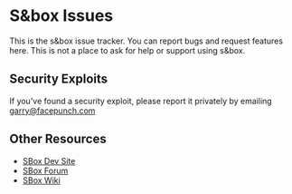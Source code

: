 # S&box Issues 

This is the s&box issue tracker. You can report bugs and request features here. This is not a place to ask for help or support using s&box.

## Security Exploits

If you've found a security exploit, please report it privately by emailing garry@facepunch.com

## Other Resources

* [SBox Dev Site](https://sbox.facepunch.com/dev/)
* [SBox Forum](https://forum.facepunch.com/)
* [SBox Wiki](https://wiki.facepunch.com/sbox/)
